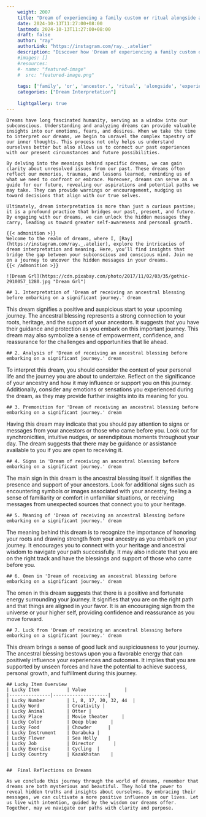 ```yaml
---
    weight: 2007
    title: "Dream of experiencing a family custom or ritual alongside an ancestor."  # Assuming 'title' column exists
    date: 2024-10-13T11:27:00+08:00
    lastmod: 2024-10-13T11:27:00+08:00
    draft: false
    author: "ray"
    authorLink: "https://instagram.com/ray._.atelier"
    description: "Discover how 'Dream of experiencing a family custom or ritual alongside an ancestor.' can interpret your future and uncover its significant meanings in your life."
    #images: []
    #resources:
    #- name: "featured-image"
    #  src: "featured-image.png"
    
    tags: ['family', 'or', 'ancestor.', 'ritual', 'alongside', 'experiencing', 'Dream', 'a', 'an', 'of', 'custom']
    categories: ["Dream Interpretation"]
    
    lightgallery: true
---
```

    
    Dreams have long fascinated humanity, serving as a window into our subconscious. Understanding and analyzing dreams can provide valuable insights into our emotions, fears, and desires. When we take the time to interpret our dreams, we begin to unravel the complex tapestry of our inner thoughts. This process not only helps us understand ourselves better but also allows us to connect our past experiences with our present circumstances and future possibilities.
    
    By delving into the meanings behind specific dreams, we can gain clarity about unresolved issues from our past. These dreams often reflect our memories, traumas, and lessons learned, reminding us of what we need to confront or embrace. Moreover, dreams can serve as a guide for our future, revealing our aspirations and potential paths we may take. They can provide warnings or encouragement, nudging us toward decisions that align with our true selves.
    
    Ultimately, dream interpretation is more than just a curious pastime; it is a profound practice that bridges our past, present, and future. By engaging with our dreams, we can unlock the hidden messages they carry, leading us toward greater self-awareness and personal growth.
    
    {{< admonition >}}
    Welcome to the realm of dreams, where I, [Ray](https://instagram.com/ray._.atelier), explore the intricacies of dream interpretation and meaning. Here, you’ll find insights that bridge the gap between your subconscious and conscious mind. Join me on a journey to uncover the hidden messages in your dreams.
    {{< /admonition >}}
    
    ![Dream Grl](https://cdn.pixabay.com/photo/2017/11/02/03/35/gothic-2910057_1280.jpg "Dream Grl")
    
    ## 1. Interpretation of 'Dream of receiving an ancestral blessing before embarking on a significant journey.' dream
    
This dream signifies a positive and auspicious start to your upcoming journey. The ancestral blessing represents a strong connection to your roots, heritage, and the support of your ancestors. It suggests that you have their guidance and protection as you embark on this important journey. This dream may also symbolize a sense of empowerment, confidence, and reassurance for the challenges and opportunities that lie ahead.
    
    ## 2. Analysis of 'Dream of receiving an ancestral blessing before embarking on a significant journey.' dream
    
To interpret this dream, you should consider the context of your personal life and the journey you are about to undertake. Reflect on the significance of your ancestry and how it may influence or support you on this journey. Additionally, consider any emotions or sensations you experienced during the dream, as they may provide further insights into its meaning for you.
    
    ## 3. Premonition for 'Dream of receiving an ancestral blessing before embarking on a significant journey.' dream
    
Having this dream may indicate that you should pay attention to signs or messages from your ancestors or those who came before you. Look out for synchronicities, intuitive nudges, or serendipitous moments throughout your day. The dream suggests that there may be guidance or assistance available to you if you are open to receiving it.
    
    ## 4. Signs in 'Dream of receiving an ancestral blessing before embarking on a significant journey.' dream
    
The main sign in this dream is the ancestral blessing itself. It signifies the presence and support of your ancestors. Look for additional signs such as encountering symbols or images associated with your ancestry, feeling a sense of familiarity or comfort in unfamiliar situations, or receiving messages from unexpected sources that connect you to your heritage.
    
    ## 5. Meaning of 'Dream of receiving an ancestral blessing before embarking on a significant journey.' dream
    
The meaning behind this dream is to recognize the importance of honoring your roots and drawing strength from your ancestry as you embark on your journey. It encourages you to connect with your heritage and ancestral wisdom to navigate your path successfully. It may also indicate that you are on the right track and have the blessings and support of those who came before you.
    
    ## 6. Omen in 'Dream of receiving an ancestral blessing before embarking on a significant journey.' dream
    
The omen in this dream suggests that there is a positive and fortunate energy surrounding your journey. It signifies that you are on the right path and that things are aligned in your favor. It is an encouraging sign from the universe or your higher self, providing confidence and reassurance as you move forward.
    
    ## 7. Luck from 'Dream of receiving an ancestral blessing before embarking on a significant journey.' dream
    
This dream brings a sense of good luck and auspiciousness to your journey. The ancestral blessing bestows upon you a favorable energy that can positively influence your experiences and outcomes. It implies that you are supported by unseen forces and have the potential to achieve success, personal growth, and fulfillment during this journey.
    
    ## Lucky Item Overview
    | Lucky Item          | Value              |
    |---------------|--------------------|
    | Lucky Number        | 1, 8, 17, 20, 32, 44  |
    | Lucky Word          | Creativity |
    | Lucky Animal        | Otter |
    | Lucky Place         | Movie theater     |
    | Lucky Color         | Deep blue     |
    | Lucky Food          | Chowder      |
    | Lucky Instrument    | Darabuka |
    | Lucky Flower        | Sea Holly    |
    | Lucky Job           | Director       |
    | Lucky Exercise      | Cycling  |
    | Lucky Country       | Kazakhstan    |
    
    
    ##  Final Reflections on Dreams
    
    As we conclude this journey through the world of dreams, remember that dreams are both mysterious and beautiful. They hold the power to reveal hidden truths and insights about ourselves. By embracing their messages, we can cultivate a more positive influence in our lives. Let us live with intention, guided by the wisdom our dreams offer. Together, may we navigate our paths with clarity and purpose.
    